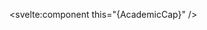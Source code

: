 <script>
  import { AcademicCap } from 'svelte-heros';
</script>

<svelte:component this="{AcademicCap}" />
